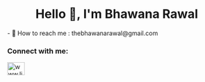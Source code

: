 <h1 align="center">Hello 👋, I'm Bhawana Rawal</h1>
- 📝 How to reach me : thebhawanarawal@gmail.com

<h3 align="left">Connect with me:</h3>
<p align="left">
<a href="https://linkedin.com/in/www.linkedin.com/in/bhawana-rawal" target="blank"><img align="center" src="https://raw.githubusercontent.com/rahuldkjain/github-profile-readme-generator/master/src/images/icons/Social/linked-in-alt.svg" alt="www.linkedin.com/in/bhawana-rawal" height="30" width="40" /></a>
</p>
